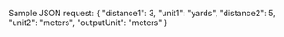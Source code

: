 Sample JSON request:
{
    "distance1": 3,
    "unit1": "yards",
    "distance2": 5,
    "unit2": "meters",
    "outputUnit": "meters"
}
